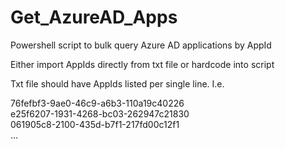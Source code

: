 # Get_AzureAD_Apps

Powershell script to bulk query Azure AD applications by AppId

Either import AppIds directly from txt file or hardcode into script

Txt file should have AppIds listed per single line. I.e.

76fefbf3-9ae0-46c9-a6b3-110a19c40226  
e25f6207-1931-4268-bc03-262947c21830  
061905c8-2100-435d-b7f1-217fd00c12f1  
...  
